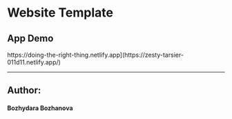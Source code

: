 <h1>Website Template</h1>

<h2>App Demo</h2>
https://doing-the-right-thing.netlify.app](https://zesty-tarsier-011d11.netlify.app/)
<hr>

<h2>Author:</h2>
<h4>Bozhydara Bozhanova</h4>
